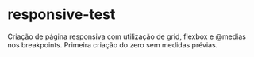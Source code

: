 # responsive-test
Criação de página responsiva com utilização de grid, flexbox e @medias nos breakpoints.
Primeira criação do zero sem medidas prévias.
